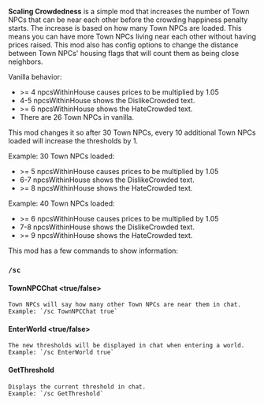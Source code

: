 **Scaling Crowdedness** is a simple mod that increases the number of Town NPCs that can be near each other before the crowding happiness penalty starts. The increase is based on how many Town NPCs are loaded. This means you can have more Town NPCs living near each other without having prices raised.
This mod also has config options to change the distance between Town NPCs' housing flags that will count them as being close neighbors.

Vanilla behavior:
-  \>= 4 npcsWithinHouse causes prices to be multiplied by 1.05
-  4-5 npcsWithinHouse shows the DislikeCrowded text.
-  \>= 6 npcsWithinHouse shows the HateCrowded text.
-  There are 26 Town NPCs in vanilla.

This mod changes it so after 30 Town NPCs, every 10 additional Town NPCs loaded will increase the thresholds by 1.

Example: 30 Town NPCs loaded:
-  \>= 5 npcsWithinHouse causes prices to be multiplied by 1.05
-  6-7 npcsWithinHouse shows the DislikeCrowded text.
-  \>= 8 npcsWithinHouse shows the HateCrowded text.

Example: 40 Town NPCs loaded:
-  \>= 6 npcsWithinHouse causes prices to be multiplied by 1.05
-  7-8 npcsWithinHouse shows the DislikeCrowded text.
-  \>= 9 npcsWithinHouse shows the HateCrowded text.

This mod has a few commands to show information:

### `/sc`

#### TownNPCChat <true/false>
    Town NPCs will say how many other Town NPCs are near them in chat.
    Example: `/sc TownNPCChat true`

#### EnterWorld <true/false>
    The new thresholds will be displayed in chat when entering a world.
    Example: `/sc EnterWorld true`

#### GetThreshold
    Displays the current threshold in chat.
    Example: `/sc GetThreshold`
